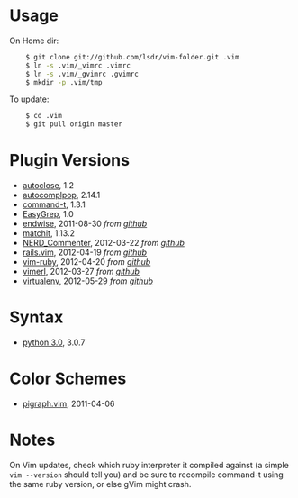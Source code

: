 # Usage

On Home dir:

```sh
    $ git clone git://github.com/lsdr/vim-folder.git .vim  
    $ ln -s .vim/_vimrc .vimrc  
    $ ln -s .vim/_gvimrc .gvimrc  
    $ mkdir -p .vim/tmp  
```

To update:

```sh
    $ cd .vim
    $ git pull origin master
```

# Plugin Versions
* [autoclose](http://www.vim.org/scripts/script.php?script_id=1849), 1.2
* [autocomplpop](http://www.vim.org/scripts/script.php?script_id=1879), 2.14.1
* [command-t](http://www.vim.org/scripts/script.php?script_id=3025), 1.3.1
* [EasyGrep](http://www.vim.org/scripts/script.php?script_id=2438), 1.0
* [endwise][endwise-vimorg], 2011-08-30  _from [github][endwise-github]_
* [matchit](http://www.vim.org/scripts/script.php?script_id=39), 1.13.2
* [NERD_Commenter][nerdcommenter-vimorg], 2012-03-22  _from [github][nerdcommenter-github]_
* [rails.vim][rails-vimorg], 2012-04-19  _from [github][rails-github]_ 
* [vim-ruby][vim-ruby-github], 2012-04-20 _from [github][vim-ruby-github]_
* [vimerl][vimerl-vimorg], 2012-03-27 _from [github][vimerl-github]_
* [virtualenv][virtualenv-vimorg], 2012-05-29 _from [github][virtualenv-github]_

# Syntax
* [python 3.0](http://www.vim.org/scripts/script.php?script_id=790), 3.0.7

# Color Schemes
* [pigraph.vim](https://raw.github.com/fmeyer/vim-pigraph/master/colors/pigraph.vim), 2011-04-06

# Notes

On Vim updates, check which ruby interpreter it compiled against (a simple `vim --version`
should tell you) and be sure to recompile command-t using the same ruby version,
or else gVim might crash.


[nerdtree-github]: http://github.com/scrooloose/nerdtree
[nerdtree-vimorg]: http://www.vim.org/scripts/script.php?script_id=1658 
[nerdcommenter-github]: http://github.com/scrooloose/nerdcommenter
[nerdcommenter-vimorg]: http://www.vim.org/scripts/script.php?script_id=1218
[rails-github]: https://github.com/tpope/vim-rails
[rails-vimorg]: http://www.vim.org/scripts/script.php?script_id=1567
[endwise-github]: https://github.com/tpope/vim-endwise
[endwise-vimorg]: http://www.vim.org/scripts/script.php?script_id=2386 
[vim-ruby-github]: https://github.com/vim-ruby/vim-ruby
[vimerl-vimorg]: http://www.vim.org/scripts/script.php?script_id=3743
[vimerl-github]: https://github.com/jimenezrick/vimerl
[virtualenv-vimorg]: http://www.vim.org/scripts/script.php?script_id=3486
[virtualenv-github]: https://github.com/jmcantrell/vim-virtualenv

